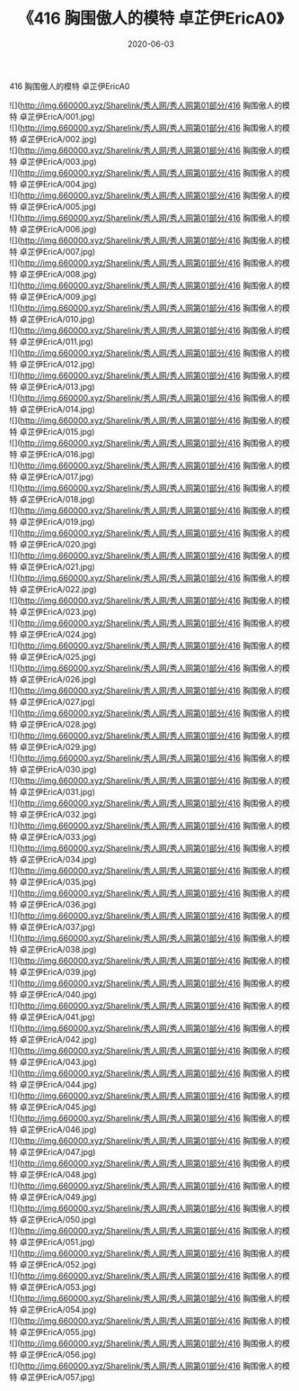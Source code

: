 ﻿---
layout: post
title:  《416 胸围傲人的模特 卓芷伊EricA0》
date:   2020-06-03
img: http://img.660000.xyz/Sharelink/秀人网/秀人网第01部分/416 胸围傲人的模特 卓芷伊EricA0/000.jpg
categories: [美女, 清纯, 唯美]
---

416 胸围傲人的模特 卓芷伊EricA0

  ![](http://img.660000.xyz/Sharelink/秀人网/秀人网第01部分/416 胸围傲人的模特 卓芷伊EricA/001.jpg) <br> ![](http://img.660000.xyz/Sharelink/秀人网/秀人网第01部分/416 胸围傲人的模特 卓芷伊EricA/002.jpg) <br> ![](http://img.660000.xyz/Sharelink/秀人网/秀人网第01部分/416 胸围傲人的模特 卓芷伊EricA/003.jpg) <br> ![](http://img.660000.xyz/Sharelink/秀人网/秀人网第01部分/416 胸围傲人的模特 卓芷伊EricA/004.jpg) <br> ![](http://img.660000.xyz/Sharelink/秀人网/秀人网第01部分/416 胸围傲人的模特 卓芷伊EricA/005.jpg) <br> ![](http://img.660000.xyz/Sharelink/秀人网/秀人网第01部分/416 胸围傲人的模特 卓芷伊EricA/006.jpg) <br> ![](http://img.660000.xyz/Sharelink/秀人网/秀人网第01部分/416 胸围傲人的模特 卓芷伊EricA/007.jpg) <br> ![](http://img.660000.xyz/Sharelink/秀人网/秀人网第01部分/416 胸围傲人的模特 卓芷伊EricA/008.jpg) <br> ![](http://img.660000.xyz/Sharelink/秀人网/秀人网第01部分/416 胸围傲人的模特 卓芷伊EricA/009.jpg) <br> ![](http://img.660000.xyz/Sharelink/秀人网/秀人网第01部分/416 胸围傲人的模特 卓芷伊EricA/010.jpg) <br> ![](http://img.660000.xyz/Sharelink/秀人网/秀人网第01部分/416 胸围傲人的模特 卓芷伊EricA/011.jpg) <br> ![](http://img.660000.xyz/Sharelink/秀人网/秀人网第01部分/416 胸围傲人的模特 卓芷伊EricA/012.jpg) <br> ![](http://img.660000.xyz/Sharelink/秀人网/秀人网第01部分/416 胸围傲人的模特 卓芷伊EricA/013.jpg) <br> ![](http://img.660000.xyz/Sharelink/秀人网/秀人网第01部分/416 胸围傲人的模特 卓芷伊EricA/014.jpg) <br> ![](http://img.660000.xyz/Sharelink/秀人网/秀人网第01部分/416 胸围傲人的模特 卓芷伊EricA/015.jpg) <br> ![](http://img.660000.xyz/Sharelink/秀人网/秀人网第01部分/416 胸围傲人的模特 卓芷伊EricA/016.jpg) <br> ![](http://img.660000.xyz/Sharelink/秀人网/秀人网第01部分/416 胸围傲人的模特 卓芷伊EricA/017.jpg) <br> ![](http://img.660000.xyz/Sharelink/秀人网/秀人网第01部分/416 胸围傲人的模特 卓芷伊EricA/018.jpg) <br> ![](http://img.660000.xyz/Sharelink/秀人网/秀人网第01部分/416 胸围傲人的模特 卓芷伊EricA/019.jpg) <br> ![](http://img.660000.xyz/Sharelink/秀人网/秀人网第01部分/416 胸围傲人的模特 卓芷伊EricA/020.jpg) <br> ![](http://img.660000.xyz/Sharelink/秀人网/秀人网第01部分/416 胸围傲人的模特 卓芷伊EricA/021.jpg) <br> ![](http://img.660000.xyz/Sharelink/秀人网/秀人网第01部分/416 胸围傲人的模特 卓芷伊EricA/022.jpg) <br> ![](http://img.660000.xyz/Sharelink/秀人网/秀人网第01部分/416 胸围傲人的模特 卓芷伊EricA/023.jpg) <br> ![](http://img.660000.xyz/Sharelink/秀人网/秀人网第01部分/416 胸围傲人的模特 卓芷伊EricA/024.jpg) <br> ![](http://img.660000.xyz/Sharelink/秀人网/秀人网第01部分/416 胸围傲人的模特 卓芷伊EricA/025.jpg) <br> ![](http://img.660000.xyz/Sharelink/秀人网/秀人网第01部分/416 胸围傲人的模特 卓芷伊EricA/026.jpg) <br> ![](http://img.660000.xyz/Sharelink/秀人网/秀人网第01部分/416 胸围傲人的模特 卓芷伊EricA/027.jpg) <br> ![](http://img.660000.xyz/Sharelink/秀人网/秀人网第01部分/416 胸围傲人的模特 卓芷伊EricA/028.jpg) <br> ![](http://img.660000.xyz/Sharelink/秀人网/秀人网第01部分/416 胸围傲人的模特 卓芷伊EricA/029.jpg) <br> ![](http://img.660000.xyz/Sharelink/秀人网/秀人网第01部分/416 胸围傲人的模特 卓芷伊EricA/030.jpg) <br> ![](http://img.660000.xyz/Sharelink/秀人网/秀人网第01部分/416 胸围傲人的模特 卓芷伊EricA/031.jpg) <br> ![](http://img.660000.xyz/Sharelink/秀人网/秀人网第01部分/416 胸围傲人的模特 卓芷伊EricA/032.jpg) <br> ![](http://img.660000.xyz/Sharelink/秀人网/秀人网第01部分/416 胸围傲人的模特 卓芷伊EricA/033.jpg) <br> ![](http://img.660000.xyz/Sharelink/秀人网/秀人网第01部分/416 胸围傲人的模特 卓芷伊EricA/034.jpg) <br> ![](http://img.660000.xyz/Sharelink/秀人网/秀人网第01部分/416 胸围傲人的模特 卓芷伊EricA/035.jpg) <br> ![](http://img.660000.xyz/Sharelink/秀人网/秀人网第01部分/416 胸围傲人的模特 卓芷伊EricA/036.jpg) <br> ![](http://img.660000.xyz/Sharelink/秀人网/秀人网第01部分/416 胸围傲人的模特 卓芷伊EricA/037.jpg) <br> ![](http://img.660000.xyz/Sharelink/秀人网/秀人网第01部分/416 胸围傲人的模特 卓芷伊EricA/038.jpg) <br> ![](http://img.660000.xyz/Sharelink/秀人网/秀人网第01部分/416 胸围傲人的模特 卓芷伊EricA/039.jpg) <br> ![](http://img.660000.xyz/Sharelink/秀人网/秀人网第01部分/416 胸围傲人的模特 卓芷伊EricA/040.jpg) <br> ![](http://img.660000.xyz/Sharelink/秀人网/秀人网第01部分/416 胸围傲人的模特 卓芷伊EricA/041.jpg) <br> ![](http://img.660000.xyz/Sharelink/秀人网/秀人网第01部分/416 胸围傲人的模特 卓芷伊EricA/042.jpg) <br> ![](http://img.660000.xyz/Sharelink/秀人网/秀人网第01部分/416 胸围傲人的模特 卓芷伊EricA/043.jpg) <br> ![](http://img.660000.xyz/Sharelink/秀人网/秀人网第01部分/416 胸围傲人的模特 卓芷伊EricA/044.jpg) <br> ![](http://img.660000.xyz/Sharelink/秀人网/秀人网第01部分/416 胸围傲人的模特 卓芷伊EricA/045.jpg) <br> ![](http://img.660000.xyz/Sharelink/秀人网/秀人网第01部分/416 胸围傲人的模特 卓芷伊EricA/046.jpg) <br> ![](http://img.660000.xyz/Sharelink/秀人网/秀人网第01部分/416 胸围傲人的模特 卓芷伊EricA/047.jpg) <br> ![](http://img.660000.xyz/Sharelink/秀人网/秀人网第01部分/416 胸围傲人的模特 卓芷伊EricA/048.jpg) <br> ![](http://img.660000.xyz/Sharelink/秀人网/秀人网第01部分/416 胸围傲人的模特 卓芷伊EricA/049.jpg) <br> ![](http://img.660000.xyz/Sharelink/秀人网/秀人网第01部分/416 胸围傲人的模特 卓芷伊EricA/050.jpg) <br> ![](http://img.660000.xyz/Sharelink/秀人网/秀人网第01部分/416 胸围傲人的模特 卓芷伊EricA/051.jpg) <br> ![](http://img.660000.xyz/Sharelink/秀人网/秀人网第01部分/416 胸围傲人的模特 卓芷伊EricA/052.jpg) <br> ![](http://img.660000.xyz/Sharelink/秀人网/秀人网第01部分/416 胸围傲人的模特 卓芷伊EricA/053.jpg) <br> ![](http://img.660000.xyz/Sharelink/秀人网/秀人网第01部分/416 胸围傲人的模特 卓芷伊EricA/054.jpg) <br> ![](http://img.660000.xyz/Sharelink/秀人网/秀人网第01部分/416 胸围傲人的模特 卓芷伊EricA/055.jpg) <br> ![](http://img.660000.xyz/Sharelink/秀人网/秀人网第01部分/416 胸围傲人的模特 卓芷伊EricA/056.jpg) <br> ![](http://img.660000.xyz/Sharelink/秀人网/秀人网第01部分/416 胸围傲人的模特 卓芷伊EricA/057.jpg) <br>